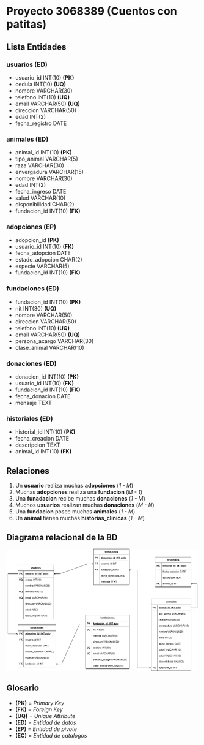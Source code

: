 # Proyecto 3068389 (Cuentos con patitas)

## Lista Entidades

### usuarios **(ED)**

- usuario_id INT(10) **(PK)**
- cedula INT(10) **(UQ)**
- nombre VARCHAR(30)
- telefono INT(10) **(UQ)**
- email VARCHAR(50) **(UQ)**
- direccion VARCHAR(50)
- edad INT(2)
- fecha_registro DATE

### animales **(ED)**

- animal_id INT(10) **(PK)**
- tipo_animal VARCHAR(5)
- raza VARCHAR(30)
- envergadura VARCHAR(15)
- nombre VARCHAR(30)
- edad INT(2)
- fecha_ingreso DATE
- salud VARCHAR(10)
- disponibilidad CHAR(2)
- fundacion_id INT(10) **(FK)**

### adopciones **(EP)**

- adopcion_id **(PK)**
- usuario_id INT(10) **(FK)**
- fecha_adopcion DATE
- estado_adopcion CHAR(2)
- especie VARCHAR(5)
- fundacion_id INT(10) **(FK)**

### fundaciones **(ED)**

- fundacion_id INT(10) **(PK)**
- nit INT(30) **(UQ)**
- nombre VARCHAR(50)
- direccion VARCHAR(50)
- telefono INT(10) **(UQ)**
- email VARCHAR(50) **(UQ)**
- persona_acargo VARCHAR(30)
- clase_animal VARCHAR(10)

### donaciones **(ED)**

- donacion_id INT(10) **(PK)**
- usuario_id INT(10) **(FK)**
- fundacion_id INT(10) **(FK)**
- fecha_donacion DATE
- mensaje TEXT

### historiales **(ED)**

- historial_id INT(10) **(PK)**
- fecha_creacion DATE
- descripcion TEXT
- animal_id INT(10) **(FK)**

## Relaciones

1. Un **usuario** realiza muchas **adopciones** (_1 - M_)
1. Muchas **adopciones** realiza una **fundacion** (_M - 1_)
1. Una **funadacion** recibe muchas **donaciones** (_1 - M_)
1. Muchos **usuarios** realizan muchas **donaciones** (_M - N_)
1. Una **fundacion** posee muchos **animales** (_1 - M_)
1. Un **animal** tienen muchas **historias_clinicas** (_1 - M_)

## Diagrama relacional de la BD

![Modelo relacional](DER_Proyecto.png)

## Glosario

- **(PK)** = _Primary Key_
- **(FK)** = _Foreign Key_
- **(UQ)** = _Unique Attribute_
- **(ED)** = _Entidad de datos_
- **(EP)** = _Entidad de pivote_
- **(EC)** = _Entidad de catalogos_
